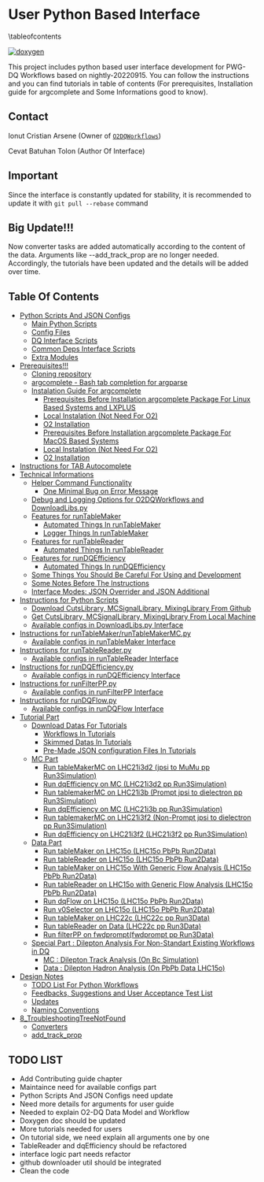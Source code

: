 # User Python Based Interface

\tableofcontents

[![doxygen](https://img.shields.io/badge/doxygen-documentation-blue.svg)](https://dquserinterfaceoop.github.io/docs/html/)

This project includes python based user interface development for PWG-DQ Workflows based on nightly-20220915. You can follow the instructions and you can find tutorials in table of contents (For prerequisites, Installation guide for argcomplete and Some Informations good to know).

## Contact
Ionut Cristian Arsene (Owner of [`O2DQWorkflows`](https://github.com/iarsene/O2DQworkflows))

Cevat Batuhan Tolon (Author Of Interface)

## Important

Since the interface is constantly updated for stability, it is recommended to update it with `git pull --rebase` command

## Big Update!!!

Now converter tasks are added automatically according to the content of the data. Arguments like --add_track_prop are no longer needed. Accordingly, the tutorials have been updated and the details will be added over time.

## Table Of Contents
- [Python Scripts And JSON Configs](doc/1_ScriptsAndConfigs.md)
  - [Main Python Scripts](doc/1_ScriptsAndConfigs.md#main-python-scripts)
  - [Config Files](doc/1_ScriptsAndConfigs.md#config-files)
  - [DQ Interface Scripts](doc/1_ScriptsAndConfigs.md#dq-interface-scripts)
  - [Common Deps Interface Scripts](doc/1_ScriptsAndConfigs.md#common-deps-interface-scripts)
  - [Extra Modules](doc/1_ScriptsAndConfigs.md#extra-modules)
- [Prerequisites!!!](doc/2_Prerequisites.md)
  - [Cloning repository](doc/2_Prerequisites.md#cloning-repository)
  - [argcomplete - Bash tab completion for argparse](doc/2_Prerequisites.md#argcomplete---bash-tab-completion-for-argparse)
  - [Instalation Guide For argcomplete](doc/2_Prerequisites.md#instalation-guide-for-argcomplete)
    - [Prerequisites Before Installation argcomplete Package For Linux Based Systems and LXPLUS](doc/2_Prerequisites.md#prerequisites-before-installation-argcomplete-package-for-linux-based-systems-and-lxplus)
    - [Local Instalation (Not Need For O2)](doc/2_Prerequisites.md#local-instalation-not-need-for-o2)
    - [O2 Installation](doc/2_Prerequisites.md#o2-installation)
    - [Prerequisites Before Installation argcomplete Package For MacOS Based Systems](doc/2_Prerequisites.md#prerequisites-before-installation-argcomplete-package-for-macos-based-systems)
    - [Local Instalation (Not Need For O2)](doc/2_Prerequisites.md#local-instalation-not-need-for-o2-1)
    - [O2 Installation](doc/2_Prerequisites.md#o2-installation-1)
- [Instructions for TAB Autocomplete](doc/3_InstructionsforTABAutocomplete.md)
- [Technical Informations](doc/4_TechincalInformations.md)
  - [Helper Command Functionality](doc/4_TechincalInformations.md#helper-command-functionality)
    - [One Minimal Bug on Error Message](doc/4_TechincalInformations.md#one-minimal-bug-on-error-message)
  - [Debug and Logging Options for O2DQWorkflows and DownloadLibs.py](doc/4_TechincalInformations.md#debug-and-logging-options-for-o2dqworkflows-and-downloadlibspy)
  - [Features for runTableMaker](doc/4_TechincalInformations.md#features-for-runtablemaker)
    - [Automated Things In runTableMaker](doc/4_TechincalInformations.md#automated-things-in-runtablemaker)
    - [Logger Things In runTableMaker](doc/4_TechincalInformations.md#logger-things-in-runtablemaker)
  - [Features for runTableReader](doc/4_TechincalInformations.md#features-for-runtablereader)
    - [Automated Things In runTableReader](doc/4_TechincalInformations.md#automated-things-in-runtablereader)
  - [Features for runDQEfficiency](doc/4_TechincalInformations.md#features-for-rundqefficiency)
    - [Automated Things In runDQEfficiency](doc/4_TechincalInformations.md#automated-things-in-rundqefficiency)
  - [Some Things You Should Be Careful For Using and Development](doc/4_TechincalInformations.md#some-things-you-should-be-careful-for-using-and-development)
  - [Some Notes Before The Instructions](doc/4_TechincalInformations.md#some-notes-before-the-instructions)
  - [Interface Modes: JSON Overrider and JSON Additional](doc/4_TechincalInformations.md#interface-modes-json-overrider-and-json-additional)
- [Instructions for Python Scripts](doc/5_InstructionsForPythonScripts.md)
  - [Download CutsLibrary, MCSignalLibrary, MixingLibrary From Github](doc/5_InstructionsForPythonScripts.md#download-cutslibrary-mcsignallibrary-mixinglibrary-from-github)
  - [Get CutsLibrary, MCSignalLibrary, MixingLibrary From Local Machine](doc/5_InstructionsForPythonScripts.md#get-cutslibrary-mcsignallibrary-mixinglibrary-from-local-machine)
  - [Available configs in DownloadLibs.py Interface](doc/5_InstructionsForPythonScripts.md#available-configs-in-downloadlibspy-interface)
- [Instructions for runTableMaker/runTableMakerMC.py](doc/5_InstructionsForPythonScripts.md#instructions-for-runtablemakerruntablemakermcpy)
  - [Available configs in runTableMaker Interface](doc/5_InstructionsForPythonScripts.md#available-configs-in-runtablemakerruntablemakermc-interface)
- [Instructions for runTableReader.py](doc/5_InstructionsForPythonScripts.md#instructions-for-runtablereaderpy)
  - [Available configs in runTableReader Interface](doc/5_InstructionsForPythonScripts.md#available-configs-in-runtablereader-interface)
- [Instructions for runDQEfficiency.py](doc/5_InstructionsForPythonScripts.md#instructions-for-rundqefficiencypy)
  - [Available configs in runDQEfficiency Interface](doc/5_InstructionsForPythonScripts.md#available-configs-in-rundqefficiency-interface)
- [Instructions for runFilterPP.py](doc/5_InstructionsForPythonScripts.md#instructions-for-runfilterpppy)
  - [Available configs in runFilterPP Interface](doc/5_InstructionsForPythonScripts.md#available-configs-in-runfilterpp-interface)
- [Instructions for runDQFlow.py](doc/5_InstructionsForPythonScripts.md#instructions-for-rundqflowpy)
  - [Available configs in runDQFlow Interface](doc/5_InstructionsForPythonScripts.md#available-configs-in-rundqflow-interface)
- [Tutorial Part](doc/6_Tutorials.md)
  - [Download Datas For Tutorials](doc/6_Tutorials.md#download-datas-for-tutorials)
    - [Workflows In Tutorials](doc/6_Tutorials.md#workflows-in-tutorials)
    - [Skimmed Datas In Tutorials](doc/6_Tutorials.md#skimmed-datas-in-tutorials)
    - [Pre-Made JSON configuration Files In Tutorials](doc/6_Tutorials.md#pre-made-json-configuration-files-in-tutorials)
  - [MC Part](doc/6_Tutorials.md#mc-part)
    - [Run tableMakerMC on LHC21i3d2 (jpsi to MuMu pp Run3Simulation)](doc/6_Tutorials.md#run-tablemakermc-on-lhc21i3d2-jpsi-to-mumu-pp-run3simulation)
    - [Run dqEfficiency on MC (LHC21i3d2 pp Run3Simulation)](doc/6_Tutorials.md#run-dqefficiency-on-mc-lhc21i3d2-pp-run3simulation)
    - [Run tablemakerMC on LHC21i3b (Prompt jpsi to dielectron pp Run3Simulation)](doc/6_Tutorials.md#run-tablemakermc-on-lhc21i3b-prompt-jpsi-to-dielectron-pp-run3simulation)
    - [Run dqEfficiency on MC (LHC21i3b pp Run3Simulation)](doc/6_Tutorials.md#run-dqefficiency-on-mc-lhc21i3b-pp-run3simulation)
    - [Run tablemakerMC on LHC21i3f2 (Non-Prompt jpsi to dielectron pp Run3Simulation)](doc/6_Tutorials.md#run-tablemakermc-on-lhc21i3f2-non-prompt-jpsi-to-dielectron-pp-run3simulation)
    - [Run dqEfficiency on LHC21i3f2 (LHC21i3f2 pp Run3Simulation)](doc/6_Tutorials.md#run-dqefficiency-on-lhc21i3f2-lhc21i3f2-pp-run3simulation)
  - [Data Part](doc/6_Tutorials.md#data-part)
    - [Run tableMaker on LHC15o (LHC15o PbPb Run2Data)](doc/6_Tutorials.md#tablemaker-on-lhc15o-lhc15o-pbpb-run2data)
    - [Run tableReader on LHC15o (LHC15o PbPb Run2Data)](doc/6_Tutorials.md#run-tablereader-on-lhc15o-lhc15o-pbpb-run2data)
    - [Run tableMaker on LHC15o With Generic Flow Analysis (LHC15o PbPb Run2Data)](doc/6_Tutorials.md#run-tablemaker-on-lhc15o-with-generic-flow-analysis-lhc15o-pbpb-run2data)
    - [Run tableReader on LHC15o with Generic Flow Analysis (LHC15o PbPb Run2Data)](doc/6_Tutorials.md#run-tablereader-on-lhc15o-with-generic-flow-analysis-lhc15o-pbpb-run2data)
    - [Run dqFlow on LHC15o (LHC15o PbPb Run2Data)](doc/6_Tutorials.md#run-dqflow-on-lhc15o-lhc15o-pbpb-run2data)
    - [Run v0Selector on LHC15o (LHC15o PbPb Run2Data)](doc/6_Tutorials.md#run-v0selector-on-lhc15o-lhc15o-pbpb-run2data)
    - [Run tableMaker on LHC22c (LHC22c pp Run3Data)](doc/6_Tutorials.md#run-tablemaker-on-lhc22c-lhc22c-pp-run3data)
    - [Run tableReader on Data (LHC22c pp Run3Data)](doc/6_Tutorials.md#run-tablereader-on-data-lhc22c-pp-run3data)
    - [Run filterPP on fwdprompt(fwdprompt pp Run3Data)](doc/6_Tutorials.md#run-filterpp-on-fwdpromptfrom-hands-on-session-ii)
  - [Special Part : Dilepton Analysis For Non-Standart Existing Workflows in DQ](doc/6_Tutorials.md#special-part--dilepton-analysis-for-non-standart-existing-workflows-in-dq)
    - [MC : Dilepton Track Analysis (On Bc Simulation)](doc/6_Tutorials.md#mc--dilepton-track-analysis-on-bc-simulation)
    - [Data : Dilepton Hadron Analysis (On PbPb Data LHC15o)](doc/6_Tutorials.md#data--dilepton-hadron-analysis-on-pbpb-data-lhc15o)
- [Design Notes](doc/7_DesignNotes.md)
  - [TODO List For Python Workflows](doc/7_DesignNotes.md#todo-list-for-python-workflows)
  - [Feedbacks, Suggestions and User Acceptance Test List](doc/7_DesignNotes.md#feedbacks-suggestions-and-user-acceptance-test-list)
  - [Updates](doc/7_DesignNotes.md#design-notes)
  - [Naming Conventions](doc/7_DesignNotes.md#naming-conventions)
- [8_TroubleshootingTreeNotFound](doc/8_TroubleshootingTreeNotFound.md)
  - [Converters](doc/8_TroubleshootingTreeNotFound.md#converters-special-additional-tasks-for-workflows)
  - [add_track_prop](doc/8_TroubleshootingTreeNotFound.md#addtrackprop)


## TODO LIST

- Add Contributing guide chapter
- Maintaince need for available configs part
- Python Scripts And JSON Configs need update
- Need more details for arguments for user guide
- Needed to explain O2-DQ Data Model and Workflow
- Doxygen doc should be updated
- More tutorials needed for users
- On tutorial side, we need explain all arguments one by one
- TableReader and dqEfficiency should be refactored
- interface logic part needs refactor
- github downloader util should be integrated
- Clean the code